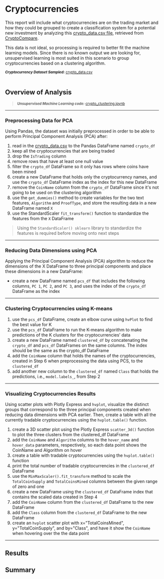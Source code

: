 # Cryptocurrencies
This report will include what cryptocurrencies are on the trading market and how they could be grouped to create a classification system for a potential new investment by analyzing this [crypto_data.csv file](https://github.com/vzhang90/Cryptocurrencies/blob/main/crypto_data.csv), retrieved from [CryptoCompare](https://min-api.cryptocompare.com/data/all/coinlist).

This data is not ideal, so processing is required to better fit the machine learning models. Since there is no known output we are looking for, unsupervised learning is most suited in this scenario to group cryptocurrencies based on a clustering algorithm. 


<sub><b><em>Cryptocurrency Dataset Sampled:</b></em> [crypto_data.csv](https://github.com/vzhang90/Cryptocurrencies/blob/main/crypto_data.csv)</sub>  
<br>


## Overview of Analysis
> <sub><b><em>Unsupervised Machine Learning code:</b></em> [crypto_clustering.ipynb]()</sub>

---
### **Preprocessing Data for PCA**     
Using Pandas, the dataset was initially preprocessed in order to be able to perform Principal Component Analysis (PCA) after:
1. read in the [crypto_data.csv](https://github.com/vzhang90/Cryptocurrencies/blob/main/crypto_data.csv) to the Pandas DataFrame named `crypto_df`     
2. keep all the cryptocurrencies that are being traded    
3. drop the `IsTrading` column    
4. remove rows that have at least one null value     
5. filter the `crypto_df` DataFrame so it only has rows where coins have been mined   
6. create a new DataFrame that holds only the cryptocurrency names, and use the `crypto_df` DataFrame index as the index for this new DataFrame    
7. remove the `CoinName` column from the `crypto_df` DataFrame since it's not going to be used on the clustering algorithm
8. use the `get_dummies()` method to create variables for the two text features, `Algorithm` and `ProofType`, and store the resulting data in a new DataFrame named `X`     
9. use the StandardScaler `fit_transform()` function to standardize the features from the `X` DataFrame

> Using the `StandardScaler() sklearn` library to standardize the features is required before moving onto next steps 
---
### **Reducing Data Dimensions using PCA**

Applying the Principal Component Analysis (PCA) algorithm to reduce the dimensions of the X DataFrame to three principal components and place these dimensions in a new DataFrame:
- create a new DataFrame named `pcs_df` that includes the following columns, `PC 1`, `PC 2`, and `PC 3`, and uses the index of the `crypto_df` DataFrame as the index
---
### **Clustering Cryptocurrencies using K-means**

1. use the `pcs_df` DataFrame, create an elbow curve using `hvPlot` to find the best value for K
2. use the `pcs_df` DataFrame to run the K-means algorithm to make predictions of the K clusters for the cryptocurrencies’ data
3. create a new DataFrame named `clustered_df` by concatenating the `crypto_df` and `pcs_df` DataFrames on the same columns. The index should be the same as the crypto_df DataFrame    
4. add the `CoinName` column that holds the names of the cryptocurrencies, created in Step 6 when preprocessing the data using PCS, to the `clustered_df`   
5. add another new column to the `clustered_df` named `Class` that holds the predictions, i.e., `model.labels_`, from Step 2
---
### **Visualizing Cryptocurrencies Results**
Using scatter plots with Plotly Express and `hvplot`, visualize the distinct groups that correspond to the three principal components created when reducing data dimensions with PCA earlier. Then, create a table with all the currently tradable cryptocurrencies using the `hvplot.table()` function.
1. create a 3D scatter plot using the Plotly Express `scatter_3d()` function to plot the three clusters from the clustered_df DataFrame    
2. add the `CoinName` and `Algorithm` columns to the `hover_name` and `hover_data` parameters, respectively, so each data point shows the CoinName and Algorithm on hover    
3. create a table with tradable cryptocurrencies using the `hvplot.table()` function     
4. print the total number of tradable cryptocurrencies in the `clustered_df` DataFrame    
5. use the `MinMaxScaler().fit_transform` method to scale the `TotalCoinSupply` and `TotalCoinsMined` columns between the given range of zero and one     
6. create a new DataFrame using the `clustered_df` DataFrame index that contains the scaled data created in Step 4    
7. add the `CoinName` column from the `clustered_df` DataFrame to the new DataFrame     
8. add the `Class` column from the `clustered_df` DataFrame to the new DataFrame    
10. create an `hvplot` scatter plot with x="TotalCoinsMined", y="TotalCoinSupply", and by="Class", and have it show the `CoinName` when hovering over the the data point
---
## Results

## Summary